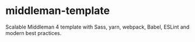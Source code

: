 # middleman-template

Scalable Middleman 4 template with Sass, yarn, webpack, Babel, ESLint and modern best practices.
